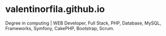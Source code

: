 # valentinorfila.github.io
Degree in computing | WEB Developer, Full Stack, PHP, Database, MySQL, Frameworks, Symfony, CakePHP, Bootstrap, Scrum.

